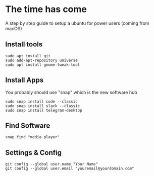 # The time has come
A step by step guide to setup a ubuntu for power users (coming from macOS)

## Install tools
```
sudo apt install git
sudo add-apt-repository universe
sudo apt install gnome-tweak-tool
```

## Install Apps 
You probably should use "snap" which is the new software hub
```
sudo snap install code --classic
sudo snap install slack --classic
sudo snap install telegram-desktop
```

## Find Software
`snap find "media player"`

## Settings & Config
```
git config --global user.name "Your Name"
git config --global user.email "youremail@yourdomain.com"
```

